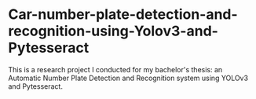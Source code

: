 # Car-number-plate-detection-and-recognition-using-Yolov3-and-Pytesseract
This is a research project I conducted for my bachelor's thesis: an Automatic Number Plate Detection and Recognition system using YOLOv3 and Pytesseract.
